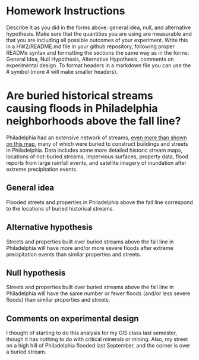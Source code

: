 # Homework Instructions

Describe it as you did in the forms above: general idea, null, and alternative hypothesis. Make sure that the quantities you are using are measurable and that you are including all possible outcomes of your experiment. Write this in a HW2/README.md file in your github repository, following proper READMe syntax and formatting the sections the same way as in the forms: General Idea, Null Hypothesis, Alternative Hypothesis, comments on experimental design. To format headers in a markdown file you can use the # symbol (more # will make smaller headers).

# Are buried historical streams causing floods in Philadelphia neighborhoods above the fall line?

Philadelphia had an extensive network of streams, [even more than shown on this map](http://www.phillyh2o.org/backpages/Maps/A_HistoricStreams.jpg), many of which were buried to construct buildings and streets in Philadelphia. Data includes some more detailed historic stream maps, locations of not-buried streams, impervious surfaces, property data, flood reports from large rainfall events, and satellite imagery of inundation after extreme precipitation events.

## General idea

Flooded streets and properties in Philadelphia above the fall line correspond to the locations of buried historical streams.

## Alternative hypothesis

Streets and properties built over buried streams above the fall line in Philadelphia will have more and/or more severe floods after extreme precipitation events than similar properties and streets.

## Null hypothesis

Streets and properties built over buried streams above the fall line in Philadelphia will have the same number or fewer floods (and/or less severe floods) than similar properties and streets.

## Comments on experimental design

I thought of starting to do this analysis for my GIS class last semester, though it has nothing to do with critical minerals or mining. Also, my street on a high hill of Philadelphia flooded last September, and the corner is over a buried stream.
